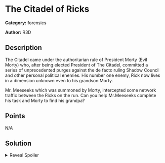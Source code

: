 # The Citadel of Ricks
**Category:** forensics

**Author:** R3D

## Description
The Citadel came under the authoritarian rule of President Morty (Evil Morty) who, after being elected President of The Citadel, committed a series of unprecedented purges against the de facto ruling Shadow Council and other personal political enemies. His number one enemy, Rick now lives in a dimension unknown even to his grandson Morty.  

Mr. Meeseeks which was summoned by Morty, intercepted some network traffic between the Ricks on the run. Can you help Mr.Meeseeks complete his task and Morty to find his grandpa?

## Points
N/A

## Solution
<details>
 <summary>Reveal Spoiler</summary>
 
    ```tshark -r portal.pcapng -Y 'http.request.method == "POST"' -T fields -e http.file_data > results.txt ```
 
    ```while read p; do printf "\x$(printf %x ${#p})"; done < results.txt```


A solution that performs the above is provided in [solution](./sol/solution)

</details>
